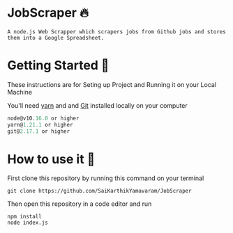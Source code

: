 # JobScraper 🔥

```
A node.js Web Scrapper which scrapers jobs from Github jobs and stores them into a Google Spreadsheet.

```

# Getting Started 🚀

These instructions are for Seting up Project and Running it on your Local Machine

You'll need [yarn](https://classic.yarnpkg.com/en/ "Yarn documentation") and and [Git](https://git-scm.com/ "Git Homepage") installed locally on your computer

```javascript
node@v10.16.0 or higher
yarn@1.21.1 or higher
git@2.17.1 or higher
```

# How to use it 🔧

First clone this repository by running this command on your terminal

```git
git clone https://github.com/SaiKarthikYamavaram/JobScraper
```

Then open this repository in a code editor and run

```
npm install
node index.js
```
